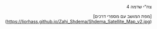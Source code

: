 <div dir="auto">
צח"י שדמה 4

[מפת המושב עם מספרי דרכים]
(https://liorhass.github.io/Zahi_Shdema/Shdema_Satellite_Map_v2.jpg)

</div>

